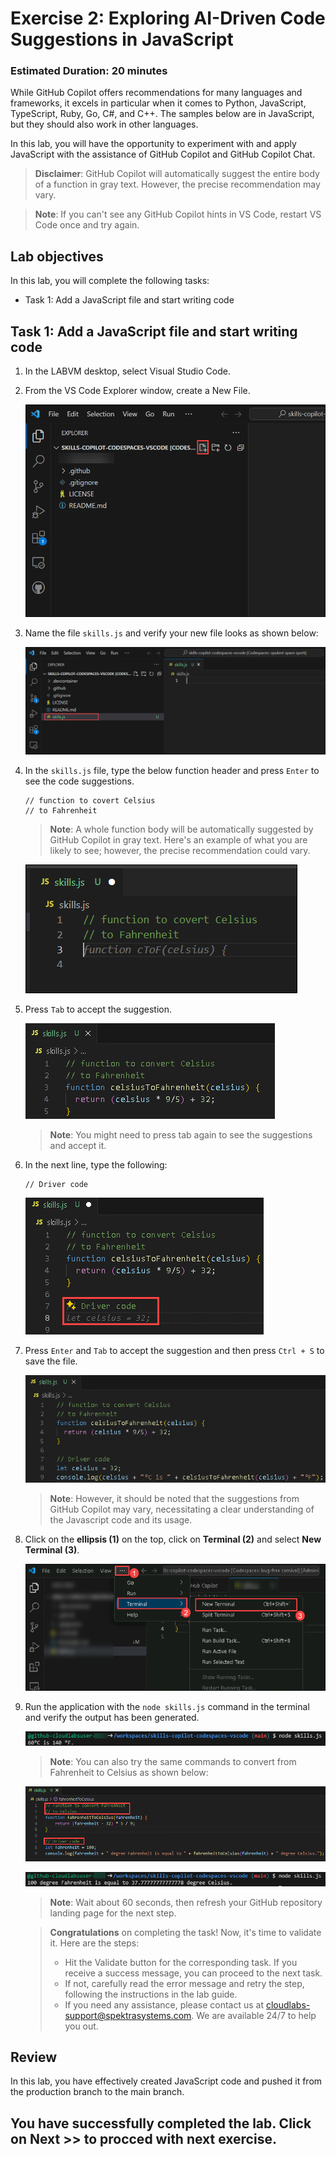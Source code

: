 # Exercise 2: Exploring AI-Driven Code Suggestions in JavaScript

### Estimated Duration: 20 minutes

While GitHub Copilot offers recommendations for many languages and frameworks, it excels in particular when it comes to Python, JavaScript, TypeScript, Ruby, Go, C#, and C++. The samples below are in JavaScript, but they should also work in other languages.

In this lab, you will have the opportunity to experiment with and apply JavaScript with the assistance of GitHub Copilot and GitHub Copilot Chat.

> **Disclaimer**: GitHub Copilot will automatically suggest the entire body of a function in gray text. However, the precise recommendation may vary.

> **Note**: If you can't see any GitHub Copilot hints in VS Code, restart VS Code once and try again.

## Lab objectives

In this lab, you will complete the following tasks:

- Task 1: Add a JavaScript file and start writing code

## Task 1: Add a JavaScript file and start writing code

1. In the LABVM desktop, select Visual Studio Code.
 
1. From the VS Code Explorer window, create a New File.

   ![](../media/create-newfile.png)

1. Name the file `skills.js` and verify your new file looks as shown below:

   ![](../media/name-skills.png)

1. In the `skills.js` file, type the below function header and press `Enter` to see the code suggestions.

   ```
   // function to covert Celsius
   // to Fahrenheit
   ```
   
   > **Note**: A whole function body will be automatically suggested by GitHub Copilot in gray text. Here's an example of what you are likely to see; however, the precise recommendation could vary.

   ![](../media/skillsjs1-0303.png)

1. Press `Tab` to accept the suggestion.

   ![](../media/py61.png)

   > **Note**: You might need to press tab again to see the suggestions and accept it.
  
1. In the next line, type the following:

   ```
   // Driver code
   ```
   ![](../media/py62.png)

1. Press  `Enter` and `Tab` to accept the suggestion  and then press `Ctrl + S` to save the file.

      ![](../media/py63.png)

     > **Note**: However, it should be noted that the suggestions from GitHub Copilot may vary, necessitating a clear understanding of the Javascript code and its usage.

1. Click on the **ellipsis (1)** on the top, click on **Terminal (2)** and select **New Terminal (3)**.

   ![](../media/openterminal.png)     
   
1. Run the application with the `node skills.js` command in the terminal and verify the output has been generated.

   ![](../media/py28.png)

    >**Note**: You can also try the same commands to convert from Fahrenheit to Celsius as shown below:

     ![](../media/py24.png)

     ![](../media/py26.png)

   >**Note**: Wait about 60 seconds, then refresh your GitHub repository landing page for the next step.

   > **Congratulations** on completing the task! Now, it's time to validate it. Here are the steps:
   > - Hit the Validate button for the corresponding task. If you receive a success message, you can proceed to the next task.
   > - If not, carefully read the error message and retry the step, following the instructions in the lab guide. 
   > - If you need any assistance, please contact us at cloudlabs-support@spektrasystems.com. We are available 24/7 to help you out.

   <validation step="6792c557-2d4b-43ce-a904-427d7a72f16d" />

## Review
In this lab, you have effectively created JavaScript code and pushed it from the production branch to the main branch.

## You have successfully completed the lab. Click on **Next >>** to procced with next exercise.
